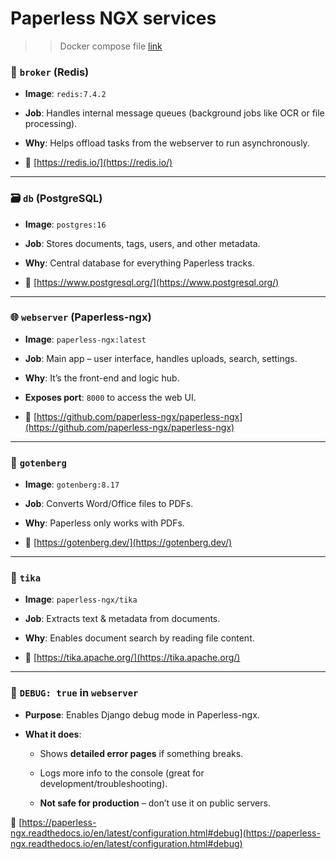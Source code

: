 # Paperless NGX services
 >> Docker compose file [link](https://github.com/mrp-yt/Galaxy-Home-Lab/blob/main/Docker/Paperless-NGX/docker-compose.yml)

### 🧠 `broker` (Redis)

- **Image**: `redis:7.4.2`
    
- **Job**: Handles internal message queues (background jobs like OCR or file processing).
    
- **Why**: Helps offload tasks from the webserver to run asynchronously.
    
- 🔗 [https://redis.io/](https://redis.io/)
---
### 🗃️ `db` (PostgreSQL)

- **Image**: `postgres:16`
    
- **Job**: Stores documents, tags, users, and other metadata.
    
- **Why**: Central database for everything Paperless tracks.
    
- 🔗 [https://www.postgresql.org/](https://www.postgresql.org/)
---
### 🌐 `webserver` (Paperless-ngx)

- **Image**: `paperless-ngx:latest`
    
- **Job**: Main app – user interface, handles uploads, search, settings.
    
- **Why**: It’s the front-end and logic hub.
    
- **Exposes port**: `8000` to access the web UI.
    
- 🔗 [https://github.com/paperless-ngx/paperless-ngx](https://github.com/paperless-ngx/paperless-ngx)
---
### 🔄 `gotenberg`

- **Image**: `gotenberg:8.17`
    
- **Job**: Converts Word/Office files to PDFs.
    
- **Why**: Paperless only works with PDFs.
    
- 🔗 [https://gotenberg.dev/](https://gotenberg.dev/)
---
### 📄 `tika`

- **Image**: `paperless-ngx/tika`
    
- **Job**: Extracts text & metadata from documents.
    
- **Why**: Enables document search by reading file content.
    
- 🔗 [https://tika.apache.org/](https://tika.apache.org/)
---
### 🐞 `DEBUG: true` in `webserver`

- **Purpose**: Enables Django debug mode in Paperless-ngx.
    
- **What it does**:
    
    - Shows **detailed error pages** if something breaks.
        
    - Logs more info to the console (great for development/troubleshooting).
        
    - **Not safe for production** – don’t use it on public servers.
        

🔗 [https://paperless-ngx.readthedocs.io/en/latest/configuration.html#debug](https://paperless-ngx.readthedocs.io/en/latest/configuration.html#debug)
